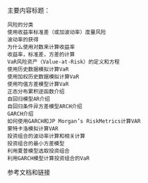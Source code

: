 主要内容标题：

	风险的分类
	使用收益率标准差（或加波动率）度量风险
	波动率的获得 
	为什么使用对数来计算收益率
	收益率，标准差，方差的计算
	VaR风险资产（Value-at-Risk）的定义和方程
	使用历史数据模拟计算VaR
	使用加权历史数据模拟计算VaR
	使用均值方差模型计算VaR
	正态分布累积逆函数介绍 
	自回归模型AR介绍
	自回归条件异方差模型ARCH介绍
	GARCH介绍
	如何使用GARCH和JP Morgan’s RiskMetrics计算VAR
	蒙特卡洛模拟计算VAR
	投资组合的波动率计算和相关计算
	投资组合的最小方差模型
	利用夏普模型选取投资组合
	利用GARCH模型计算投资组合的VaR
        
参考文档和链接 
